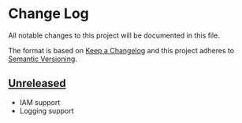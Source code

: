 # Change Log
All notable changes to this project will be documented in this file.

The format is based on [Keep a Changelog](http://keepachangelog.com/)
and this project adheres to [Semantic Versioning](http://semver.org/).

## [Unreleased]

- IAM support
- Logging support

[Unreleased]: https://github.com/philips-software/go-hsdp-api/compare/1.0.0...HEAD

